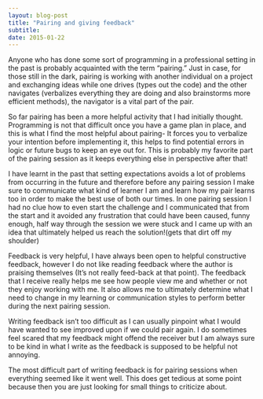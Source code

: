 ```yaml
---
layout: blog-post
title: "Pairing and giving feedback"
subtitle:
date: 2015-01-22
---
```


Anyone who has done some sort of programming in a professional setting in the past is probably acquainted with the term “pairing.” Just in case, for those still in the dark, pairing is working with another individual on a project and exchanging ideas while one drives (types out the code) and the other navigates (verbalizes everything they are doing and also brainstorms more efficient methods), the navigator is a vital part of the pair.

So far pairing has been a more helpful activity that I had initially thought. Programming is not that difficult once you have a game plan in place, and this is what I find the most helpful about pairing- It forces you to verbalize your intention before implementing it, this helps to find potential errors in logic or future bugs to keep an eye out for. This is probably my favorite part of the pairing session as it keeps everything else in perspective after that!

I have learnt in the past that setting expectations avoids a lot of problems from occurring in the future and therefore before any pairing session I make sure to communicate what kind of learner I am and learn how my pair learns too in order to make the best use of both our times. In one pairing session I had no clue how to even start the challenge and I communicated that from the start and it avoided any frustration that could have been caused, funny enough, half way through the session we were stuck and I came up with an idea that ultimately helped us reach the solution!(gets that dirt off my shoulder)

Feedback is very helpful, I have always been open to helpful constructive feedback, however I do not like reading feedback where the author is praising themselves (It’s not really feed-back at that point). The feedback that I receive really helps me see how people view me and whether or not they enjoy working with me. It also allows me to ultimately determine what I need to change in my learning or communication styles to perform better during the next pairing session.

Writing feedback isn’t too difficult as I can usually pinpoint what I would have wanted to see improved upon if we could pair again. I do sometimes feel scared that my feedback might offend the receiver but I am always sure to be kind in what I write as the feedback is supposed to be helpful not annoying.

The most difficult part of writing feedback is for pairing sessions when everything seemed like it went well. This does get tedious at some point because then you are just looking for small things to criticize about.